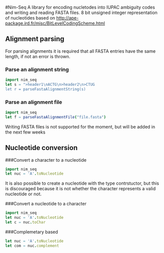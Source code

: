 #Nim-Seq
A library for encoding nucletodes into IUPAC ambiguity codes and writing and reading FASTA files.
8 bit unsigned integer representation of nucleotides based on http://ape-package.ird.fr/misc/BitLevelCodingScheme.html


## Alignment parsing
For parsing alignments it is required that all FASTA entries have the same length, if not an error is thrown. 

### Parse an alignment string 
```Nim
import nim_seq
let s = ">header1\nACTG\n>header2\n>CTUG
let r = parseFastaAlignmentString(s)
```

### Parse an alignment file
```Nim
import nim_seq
let f = parseFastaAlignmentFile("file.fasta")
```
Writing FASTA files is not supported for the moment, but will be added in the next few weeks

## Nucleotide conversion

###Convert a character to a nucleotide
```Nim
import nim_seq
let nuc = 'A'.toNucleotide

```
It is also possible to create a nucleotide with the type contrstuctor, but this is discouraged because it is not whether the character represents a valid nucleotide or not.


###Convert a nucleotide to a character
```Nim
import nim_seq
let nuc = 'A'.toNucleotide
let c = nuc.toChar
```


###Complemetary based
```Nim
let nuc = 'A'.toNucleotide
let com = nuc.complement
```
